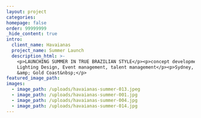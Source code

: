 ```yaml
---
layout: project
categories:
homepage: false
order: 99999999
_hide_content: true
intro:
  client_name: Havaianas
  project_name: Summer Launch
  description_html: >-
    <p>LAUNCHING SUMMER IN TRUE BRAZILIAN STYLE</p><p>concept development,
    Lighting Design, Event management, talent management</p><p>Sydney, Melbourne
    &amp; Gold Coast&nbsp;</p>
featured_image_path:
images:
  - image_path: /uploads/havaianas-summer-013.jpeg
  - image_path: /uploads/havaianas-summer-001.jpg
  - image_path: /uploads/havaianas-summer-004.jpg
  - image_path: /uploads/havaianas-summer-014.jpg
---
```


